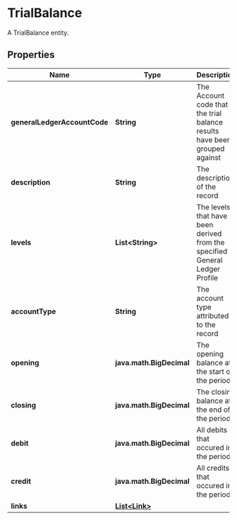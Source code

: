 

# TrialBalance

A TrialBalance entity.

## Properties

| Name | Type | Description | Notes |
|------------ | ------------- | ------------- | -------------|
|**generalLedgerAccountCode** | **String** | The Account code that the trial balance results have been grouped against |  |
|**description** | **String** | The description of the record |  [optional] |
|**levels** | **List&lt;String&gt;** | The levels that have been derived from the specified General Ledger Profile |  |
|**accountType** | **String** | The account type attributed to the record |  |
|**opening** | **java.math.BigDecimal** | The opening balance at the start of the period |  |
|**closing** | **java.math.BigDecimal** | The closing balance at the end of the period |  |
|**debit** | **java.math.BigDecimal** | All debits that occured in the period |  |
|**credit** | **java.math.BigDecimal** | All credits that occured in the period |  |
|**links** | [**List&lt;Link&gt;**](Link.md) |  |  [optional] |



